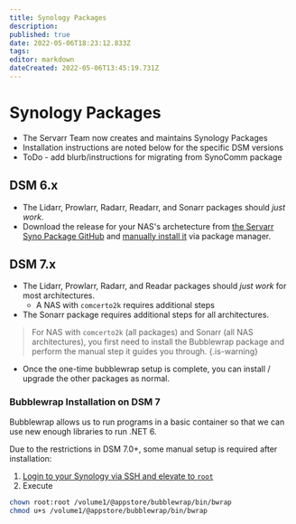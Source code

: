 ```yaml
---
title: Synology Packages
description: 
published: true
date: 2022-05-06T18:23:12.833Z
tags: 
editor: markdown
dateCreated: 2022-05-06T13:45:19.731Z
---
```


# Synology Packages

- The Servarr Team now creates and maintains Synology Packages
- Installation instructions are noted below for the specific DSM versions
- ToDo - add blurb/instructions for migrating from SynoComm package

## DSM 6.x

- The Lidarr, Prowlarr, Radarr, Readarr, and Sonarr packages should _just work_.
- Download the release for your NAS's archetecture from [the Servarr Syno Package GitHub](https://github.com/Servarr/spksrc/releases) and [manually install it](https://kb.synology.com/en-us/DSM/tutorial/How_to_install_applications_with_Package_Center#x_anchor_id6) via package manager.

## DSM 7.x

- The Lidarr, Prowlarr, Radarr, and Readar packages should _just work_ for most architectures.
  - A NAS with `comcerto2k` requires additional steps
- The Sonarr package requires additional steps for all architectures.

> For NAS with `comcerto2k` (all packages) and Sonarr (all NAS architectures), you first need to install the Bubblewrap package and perform the manual step it guides you through.
{.is-warning}

- Once the one-time bubblewrap setup is complete, you can install / upgrade the other packages as normal.

### Bubblewrap Installation on DSM 7

Bubblewrap allows us to run programs in a basic container so that we can use new enough libraries to run .NET 6.

Due to the restrictions in DSM 7.0+, some manual setup is required after installation:

1. [Login to your Synology via SSH and elevate to `root`](https://kb.synology.com/en-global/DSM/tutorial/How_to_login_to_DSM_with_root_permission_via_SSH_Telnet)
1. Execute 
```bash
chown root:root /volume1/@appstore/bubblewrap/bin/bwrap
chmod u+s /volume1/@appstore/bubblewrap/bin/bwrap
```